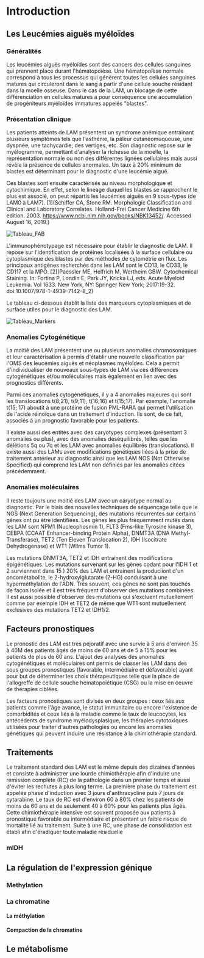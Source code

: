 # Introduction

## Les Leucémies aiguës myéloïdes

### Généralités

Les leucémies aiguës myéloïdes sont des cancers des cellules sanguines qui prennent place durant l'hématopoïèse. Une hématopoïèse normale correspond à tous les processus qui génèrent toutes les cellules sanguines matures qui circuleront dans le sang à partir d'une cellule souche résidant dans la moelle osseuse. Dans le cas de la LAM, un blocage de cette différenciation en cellules matures a pour conséquence une accumulation de progéniteurs myéloïdes immatures appelés "blastes".

### Présentation clinique

Les patients atteints de LAM présentent un syndrome anémique entrainant plusieurs symptômes tels que l'asthénie, la pâleur cutanéomuqueuse, une dyspnée, une tachycardie, des vertiges, etc. Son diagnostic repose sur le myélogramme, permettant d'analyser la richesse de la moelle, la représentation normale ou non des différentes lignées cellulaires mais aussi révèle la présence de cellules anormales. Un taux à 20% minimum de blastes est déterminant pour le diagnostic d'une leucémie aiguë.

Ces blastes sont ensuite caractérisés au niveau morphologique et cytochimique. En effet, selon le lineage duquel les blastes se rapprochent le plus est associé, on peut répartis les leucémies aiguës en 9 sous-types (de LAM0 à LAM7). [1](Schiffer CA, Stone RM. Morphologic Classification and Clinical and Laboratory Correlates. Holland-Frei Cancer Medicine 6th edition. 2003. https://www.ncbi.nlm.nih.gov/books/NBK13452/. Accessed August 16, 2019.)

![Tableau_FAB](Fig_Tableau_FAB.png)

L'immunophénotypage est nécessaire pour établir le diagnostic de LAM. Il repose sur l'identification de protéines localisées à la surface cellulaire ou cytoplasmique des blastes par des méthodes de cytométrie en flux. Les principaux antigènes recherchés dans les LAM sont le CD13, le CD33, le CD117 et la MPO. [2](Paessler ME, Helfrich M, Wertheim GBW. Cytochemical Staining. In: Fortina P, Londin E, Park JY, Kricka LJ, eds. Acute Myeloid Leukemia. Vol 1633. New York, NY: Springer New York; 2017:19-32. doi:10.1007/978-1-4939-7142-8_2)

Le tableau ci-dessous établit la liste des marqueurs cytoplasmiques et de surface utiles pour le diagnostic des LAM.

![Tableau_Markers](Fig_Tableau_Marqueurs.png)

### Anomalies Cytogénétique

La moitié des LAM présentent une ou plusieurs anomalies chromosomiques et leur caractérisation à permis d'établir une nouvelle classification par l'OMS des leucémies aiguës et néoplasmes myéloïdes. Cela a permit d'individualiser de nouveaux sous-types de LAM via ces différences cytogénétiques et/ou moléculaires mais également en lien avec des prognostics différents.  

Parmi ces anomalies cytogénétiques, il y a 4 anomalies majeures qui sont les translocations t(8;21), t(9;11), t(16;16) et t(15;17). Par exemple, l'anomalie t(15; 17) aboutit à une protéine de fusion PML-RARA qui permet l'utilisation de l'acide réinoïque dans un traitement d'induction. Ils sont, de ce fait, associés à un prognostic favorable pour les patients.

Il existe aussi des entités avec des caryotypes complexes (présentant 3 anomalies ou plus), avec des anomalies déséquilibrés, telles que les délétions 5q ou 7q et les LAM avec anomalies équilibrés (translocations). Il existe aussi des LAMs avec modifications génétiques liées à la prise de traitement antérieur au diagnostic ainsi que les LAM NOS (Not Otherwise Specified) qui comprend les LAM non définies par les anomalies citées précédemment.

### Anomalies moléculaires

Il reste toujours une moitié des LAM avec un caryotype normal au diagnostic. Par le biais des nouvelles techniques de séquençage telle que le NGS (Next Generation Sequencing), des mutations récurrentes sur certains gènes ont pu être identifiées. Les gènes les plus fréquemment mutés dans les LAM sont NPM1 (Nucleophosmin 1), FLT3 (Fms-like Tyrosine kinase 3), CEBPA (CCAAT Enhancer-binding Protein Alpha), DNMT3A (DNA Methyl-Transferase), TET2 (Ten Eleven Translocation 2), IDH (Isocitrate Dehydrogenase) et WT1 (Wilms Tumor 1).

Les mutations DNMT3A, TET2 et IDH entrainent des modifications épigénétiques. Les mutations survenant sur les gènes codant pour l'IDH 1 et 2 surviennent dans 15 ) 20% des LAM et entrainent la produciiont d'un oncométabolite, le 2-hydroxylglutarate (2-HG) conduisant à une hyperméthylation de l'ADN. Très souvent, ces gènes ne sont pas touchés de façon isolée et il est très fréquent d'observer des mutations combinées. Il est aussi possible d'observer des mutations qui s'excluent mutuellement comme par exemple IDH et TET2 de même que WT1 sont mutuellement exclusives des mutations TET2 et IDH1/2.

## Facteurs pronostiques

Le pronostic des LAM est très péjoratif avec une survie à 5 ans d'environ 35 à 40M des patients âgés de moins de 60 ans et de 5 à 15% pour les patients de plus de 60 ans. L'ajout des analyses des anomalies cytogénétiques et moléculaires ont permis de classer les LAM dans des sous groupes pronostiques (favorable, intermédiaire et défavorable) ayant pour but de déterminer les choix thérapeutiques telle que la place de l'allogreffe de cellule souche hématopoïétique (CSG) ou la mise en oeuvre de thérapies ciblées.

Les facteurs pronostiques sont divisés en deux groupes : ceux liés aux patients comme l'âge avancé, le statut immunitaire ou encore l'existence de comorbidités et ceux liés à la maladie comme le taux de leucocytes, les antécédents de syndrome myélodysplasique, les thérapies cytotoxiques utilisées pour traiter d'autres pathologies ou encore les anomalies génétiques qui peuvent induire une résistance à la chimiothérapie standard.

## Traitements

Le traitement standard des LAM est le même depuis des dizaines d'années et consiste à administrer une lourde chimiothérapie afin d'induire une rémission complète (RC) de la pathologie dans un premier temps et aussi d'éviter les rechutes à plus long terme. La première phase du traitement est appelée phase d'induction avec 3 jours d'anthracycline puis 7 jours de cytarabine. Le taux de RC est d'environ 60 à 80% chez les patients de moins de 60 ans et de seulement 40 à 60% pour les patients plus âgés. Cette chimiothérapie intensive est souvent proposée aux patients à pronostique favorable ou intermédiaire et présentant un faible risque de mortalité lié au traitement. Suite à une RC, une phase de consolidation est établi afin d'éradiquer toute maladie résiduelle

### mIDH



## La régulation de l'expression génique



### Methylation

### La chromatine

#### La méthylation

#### Compaction de la chromatine


## Le métabolisme
